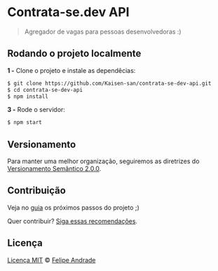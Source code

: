# Contrata-se.dev API

> Agregador de vagas para pessoas desenvolvedoras :)

## Rodando o projeto localmente

**1 -** Clone o projeto e instale as dependêcias:

```sh
$ git clone https://github.com/Kaisen-san/contrata-se-dev-api.git
$ cd contrata-se-dev-api
$ npm install
```

**3 -** Rode o servidor:

```sh
$ npm start
```

## Versionamento

Para manter uma melhor organização, seguiremos as diretrizes do [Versionamento Semântico 2.0.0](http://semver.org/).

## Contribuição

Veja no [guia](https://github.com/LarissaAbreu/contrata-se-dev/issues) os próximos passos do projeto ;)

Quer contribuir? [Siga essas recomendações](https://github.com/Kaisen-san/contrata-se-dev-api/blob/master/CONTRIBUTING.md).

## Licença

[Licença MIT](https://github.com/Kaisen-san/contrata-se-dev-api/blob/master/LICENSE.md) © [Felipe Andrade](https://github.com/Kaisen-san)
